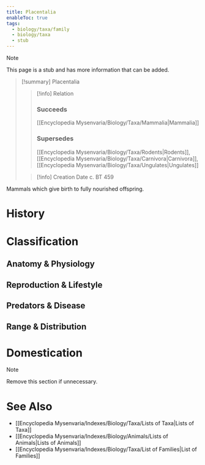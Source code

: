 ```yaml
---
title: Placentalia
enableToc: true
tags:
  - biology/taxa/family
  - biology/taxa
  - stub
---
```


> [!note]
> This page is a stub and has more information that can be added.

> [!summary] Placentalia
> > [!info] Relation
> > ### Succeeds
> > [[Encyclopedia Mysenvaria/Biology/Taxa/Mammalia|Mammalia]]
> > ### Supersedes
> > [[Encyclopedia Mysenvaria/Biology/Taxa/Rodents|Rodents]], [[Encyclopedia Mysenvaria/Biology/Taxa/Carnivora|Carnivora]], [[Encyclopedia Mysenvaria/Biology/Taxa/Ungulates|Ungulates]]
>
> > [!info] Creation Date
> > c. BT 459

Mammals which give birth to fully nourished offspring.
# History

# Classification
## Anatomy & Physiology

## Reproduction & Lifestyle

## Predators & Disease

## Range & Distribution

# Domestication

> [!note]
> Remove this section if unnecessary.
# See Also
- [[Encyclopedia Mysenvaria/Indexes/Biology/Taxa/Lists of Taxa|Lists of Taxa]]
- [[Encyclopedia Mysenvaria/Indexes/Biology/Animals/Lists of Animals|Lists of Animals]]
- [[Encyclopedia Mysenvaria/Indexes/Biology/Taxa/List of Families|List of Families]]